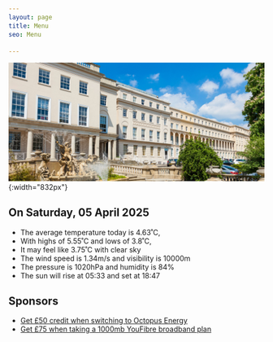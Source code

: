 ```yaml
---
layout: page
title: Menu
seo: Menu

---
```


![Logo](/images/logo.jpg){:width="832px"}

<!-- weather_marker starts -->
## On Saturday, 05 April 2025

- The average temperature today is 4.63˚C,
- With highs of 5.55˚C and lows of 3.8˚C,
- It may feel like 3.75˚C with clear sky
- The wind speed is 1.34m/s and visibility is 10000m
- The pressure is 1020hPa and humidity is 84%
- The sun will rise at 05:33 and set at 18:47

<!-- weather_marker ends -->

## Sponsors

- [Get £50 credit when switching to Octopus Energy](https://bit.ly/3oD1nnS)
- [Get £75 when taking a 1000mb YouFibre broadband plan](https://aklam.io/91zWhU?)



